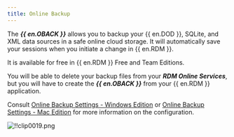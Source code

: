 ```yaml
---
title: Online Backup
---
```

The ***{{ en.OBACK }}*** allows you to backup your {{ en.DOD }}, SQLite, and XML data sources in a safe online cloud storage. It will automatically save your sessions when you initiate a change in {{ en.RDM }}. 

It is available for free in {{ en.RDM }} Free and Team Editions. 

You will be able to delete your backup files from your ***RDM Online Services***, but you will have to create the ***{{ en.OBACK }}*** from your {{ en.RDM }} application. 

Consult [Online Backup Settings - Windows Edition](/rdm/windows/commands/file/backup/backup-settings/) or [Online Backup Settings - Mac Edition](/rdm/mac/commands/file/backup/settings/) for more information on the configuration.  

![!!clip0019.png](https://webdevolutions.azureedge.net/docs/en/cloud/clip0019.png) 

